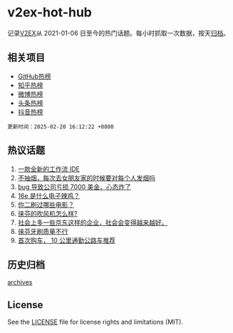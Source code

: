 # v2ex-hot-hub

 记录[V2EX](https://www.v2ex.com/)从 2021-01-06 日至今的热门话题。每小时抓取一次数据，按天[归档](archives)。
 
 ## 相关项目

- [GitHub热榜](https://github.com/snaildev/github-hot-hub)
- [知乎热榜](https://github.com/snaildev/zhihu-hot-hub)
- [微博热榜](https://github.com/snaildev/weibo-hot-hub)
- [头条热榜](https://github.com/snaildev/toutiao-hot-hub)
- [抖音热榜](https://github.com/snaildev/douyin-hot-hub)


 `更新时间：2025-02-20 16:12:22 +0800`

## 热议话题

1. [一款全新的工作流 IDE](https://www.v2ex.com/t/1112879)
1. [不抽烟，每次去女朋友家的时候要对每个人发烟吗](https://www.v2ex.com/t/1112820)
1. [bug 导致公司亏损 7000 美金，心态炸了](https://www.v2ex.com/t/1112695)
1. [16e 是什么电子辣鸡？](https://www.v2ex.com/t/1112788)
1. [你二刷过哪些电影？](https://www.v2ex.com/t/1112830)
1. [徕芬的吹风机怎么样?](https://www.v2ex.com/t/1112828)
1. [社会上多一些京东这样的企业，社会会变得越来越好。](https://www.v2ex.com/t/1112742)
1. [徕芬牙刷质量不行](https://www.v2ex.com/t/1112703)
1. [首次购车， 10 公里通勤公路车推荐](https://www.v2ex.com/t/1112836)

## 历史归档

[archives](archives)

## License

See the [LICENSE](LICENSE) file for license rights and limitations (MIT).
